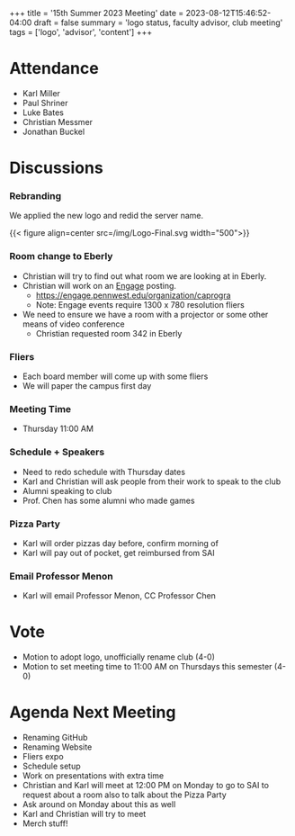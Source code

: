 +++
title = '15th Summer 2023 Meeting'
date = 2023-08-12T15:46:52-04:00
draft = false
summary = 'logo status, faculty advisor, club meeting'
tags = ['logo', 'advisor', 'content']
+++

# Attendance

- Karl Miller
- Paul Shriner
- Luke Bates
- Christian Messmer
- Jonathan Buckel

# Discussions

### Rebranding

We applied the new logo and redid the server name.

{{< figure align=center src=/img/Logo-Final.svg width="500">}}

### Room change to Eberly

- Christian will try to find out what room we are looking at in Eberly.
- Christian will work on an [Engage](https://engage.pennwest.edu/) posting.
   - https://engage.pennwest.edu/organization/caprogra
   - Note: Engage events require 1300 x 780 resolution fliers
- We need to ensure we have a room with a projector or some other means of video conference
   - Christian requested room 342 in Eberly

### Fliers

- Each board member will come up with some fliers 
- We will paper the campus first day

### Meeting Time

- Thursday 11:00 AM

### Schedule + Speakers

- Need to redo schedule with Thursday dates
- Karl and Christian will ask people from their work to speak to the club
- Alumni speaking to club
- Prof. Chen has some alumni who made games

### Pizza Party

- Karl will order pizzas day before, confirm morning of
- Karl will pay out of pocket, get reimbursed from SAI

### Email Professor Menon

- Karl will email Professor Menon, CC Professor Chen

# Vote

- Motion to adopt logo, unofficially rename club (4-0)
- Motion to set meeting time to 11:00 AM on Thursdays this semester (4-0)

# Agenda Next Meeting

- Renaming GitHub
- Renaming Website
- Fliers expo 
- Schedule setup
- Work on presentations with extra time
- Christian and Karl will meet at 12:00 PM on Monday to go to SAI to request about a room also to talk about the Pizza Party
- Ask around on Monday about this as well
- Karl and Christian will try to meet 
- Merch stuff!
